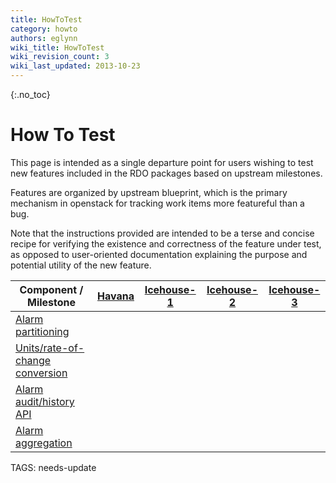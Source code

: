 ```yaml
---
title: HowToTest
category: howto
authors: eglynn
wiki_title: HowToTest
wiki_revision_count: 3
wiki_last_updated: 2013-10-23
---
```


{:.no_toc}

# How To Test

This page is intended as a single departure point for users wishing to test new features included in the RDO packages based on upstream milestones.

Features are organized by upstream blueprint, which is the primary mechanism in openstack for tracking work items more featureful than a bug.

Note that the instructions provided are intended to be a terse and concise recipe for verifying the existence and correctness of the feature under test, as opposed to user-oriented documentation explaining the purpose and potential utility of the new feature.


| Component / Milestone                                                                             | [Havana](https://launchpad.net/ceilometer/+milestone/2013.2)                             | [Icehouse-1](https://launchpad.net/ceilometer/+milestone/icehouse-1) | [Icehouse-2](https://launchpad.net/ceilometer/+milestone/icehouse-2) | [Icehouse-3](https://launchpad.net/ceilometer/+milestone/icehouse-3) |
|--------------------------------------------------------------------------------------------------|------------------------------------------------------------------------------------------|----------------------------------------------------------------------|----------------------------------------------------------------------|----------------------------------------------------------------------|
| [Alarm partitioning](HowToTest/Ceilometer/H/AlarmPartitioning)                        |                                                                                          |                                                                      |                                                                      |
| [Units/rate-of-change conversion](HowToTest/Ceilometer/H/UnitsRateOfChangeConversion) |                                                                                          |                                                                      |                                                                      |
| [Alarm audit/history API](HowToTest/Ceilometer/H/AlarmHistoryAPI)                     |                                                                                          |                                                                      |                                                                      |
| [Alarm aggregation](HowToTest/Ceilometer/H/AlarmAggregation)                          |                                                                                          |                                                                      |                                                                      |


TAGS: needs-update

